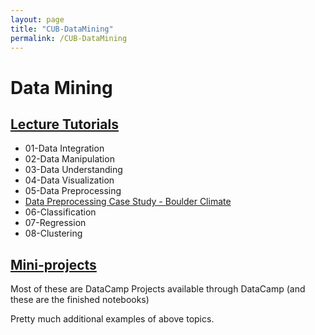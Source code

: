 ```yaml
---
layout: page
title: "CUB-DataMining"
permalink: /CUB-DataMining
---
```

# Data Mining

## [Lecture Tutorials](Lectures.md)

- 01-Data Integration
- 02-Data Manipulation
- 03-Data Understanding
- 04-Data Visualization
- 05-Data Preprocessing
- [Data Preprocessing Case Study - Boulder Climate](CUB-DataMining/Lecture-Tutorials/Case-Study-Boulder-Weather/BoulderClimateCaseStudy.html)
- 06-Classification
- 07-Regression
- 08-Clustering


## [Mini-projects](MiniProjects.md)
Most of these are DataCamp Projects available through DataCamp (and these are the finished notebooks)

Pretty much additional examples of above topics.
